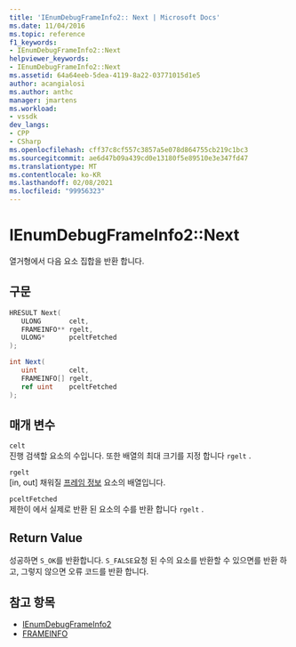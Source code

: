 ```yaml
---
title: 'IEnumDebugFrameInfo2:: Next | Microsoft Docs'
ms.date: 11/04/2016
ms.topic: reference
f1_keywords:
- IEnumDebugFrameInfo2::Next
helpviewer_keywords:
- IEnumDebugFrameInfo2::Next
ms.assetid: 64a64eeb-5dea-4119-8a22-03771015d1e5
author: acangialosi
ms.author: anthc
manager: jmartens
ms.workload:
- vssdk
dev_langs:
- CPP
- CSharp
ms.openlocfilehash: cff37c8cf557c3857a5e078d864755cb219c1bc3
ms.sourcegitcommit: ae6d47b09a439cd0e13180f5e89510e3e347fd47
ms.translationtype: MT
ms.contentlocale: ko-KR
ms.lasthandoff: 02/08/2021
ms.locfileid: "99956323"
---
```

# <a name="ienumdebugframeinfo2next"></a>IEnumDebugFrameInfo2::Next
열거형에서 다음 요소 집합을 반환 합니다.

## <a name="syntax"></a>구문

```cpp
HRESULT Next(
   ULONG       celt,
   FRAMEINFO** rgelt,
   ULONG*      pceltFetched
);
```

```csharp
int Next(
   uint        celt,
   FRAMEINFO[] rgelt,
   ref uint    pceltFetched
);
```

## <a name="parameters"></a>매개 변수
`celt`\
진행 검색할 요소의 수입니다. 또한 배열의 최대 크기를 지정 합니다 `rgelt` .

`rgelt`\
[in, out] 채워질 [프레임 정보](../../../extensibility/debugger/reference/frameinfo.md) 요소의 배열입니다.

`pceltFetched`\
제한이 에서 실제로 반환 된 요소의 수를 반환 합니다 `rgelt` .

## <a name="return-value"></a>Return Value
 성공하면 `S_OK`를 반환합니다. `S_FALSE`요청 된 수의 요소를 반환할 수 있으면를 반환 하 고, 그렇지 않으면 오류 코드를 반환 합니다.

## <a name="see-also"></a>참고 항목
- [IEnumDebugFrameInfo2](../../../extensibility/debugger/reference/ienumdebugframeinfo2.md)
- [FRAMEINFO](../../../extensibility/debugger/reference/frameinfo.md)
